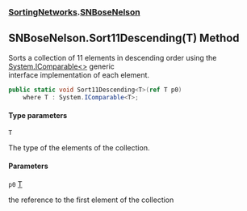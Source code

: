 ### [SortingNetworks](SortingNetworks.md 'SortingNetworks').[SNBoseNelson](SortingNetworks.SNBoseNelson.md 'SortingNetworks.SNBoseNelson')

## SNBoseNelson.Sort11Descending<T>(T) Method

Sorts a collection of 11 elements in descending order using the [System.IComparable&lt;&gt;](https://docs.microsoft.com/en-us/dotnet/api/System.IComparable-1 'System.IComparable`1') generic  
interface implementation of each element.

```csharp
public static void Sort11Descending<T>(ref T p0)
    where T : System.IComparable<T>;
```
#### Type parameters

<a name='SortingNetworks.SNBoseNelson.Sort11Descending_T_(T).T'></a>

`T`

The type of the elements of the collection.
#### Parameters

<a name='SortingNetworks.SNBoseNelson.Sort11Descending_T_(T).p0'></a>

`p0` [T](SortingNetworks.SNBoseNelson.Sort11Descending_T_(T).md#SortingNetworks.SNBoseNelson.Sort11Descending_T_(T).T 'SortingNetworks.SNBoseNelson.Sort11Descending<T>(T).T')

the reference to the first element of the collection